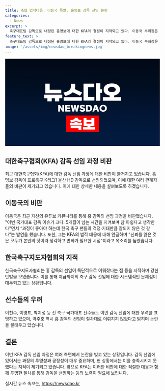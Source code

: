```yaml
---
title: 축협 법적대응. 이동국 폭발. 홍명보 감독 선임 논란
categories:
  - News
excerpt: >
  축구대표팀 감독으로 내정된 홍명보에 대한 KFA의 결정이 지적되고 있다. 이동국 부회장은 변화가 필요한 시점이라며 KFA를 비판했고, 법적 대응에 대한 의견도 제시했다. 홍 감독의 선임과정이 독단적이었다는 지적이 나오는 가운데, 각종 축구 관련 단체 및 선수들의 우려가 계속되고 있다. (150자)
feature_text: >
  축구대표팀 감독으로 내정된 홍명보에 대한 KFA의 결정이 지적되고 있다. 이동국 부회장은 변화가 필요한 시점이라며 KFA를 비판했고, 법적 대응에 대한 의견도 제시했다. 홍 감독의 선임과정이 독단적이었다는 지적이 나오는 가운데, 각종 축구 관련 단체 및 선수들의 우려가 계속되고 있다. (150자)
image: '/assets/img/newsdao_breakingnews.jpg'
---
```


<p><img src="/assets/img/newsdao_breakingnews.jpg" alt="flaretime 속보" /></p>

<h2 data-ke-size="size26">대한축구협회(KFA) 감독 선임 과정 비판</h2>

<p data-ke-size="size16">최근 대한축구협회(KFA)에 대한 감독 선임 과정에 대한 비판이 불거지고 있습니다. 홍명보 감독이 프로축구 K리그1 울산 HD 감독으로 선임되었으며, 이에 대한 여러 관계자들의 비판이 제기되고 있습니다. 이에 대한 상세한 내용을 살펴보도록 하겠습니다.</p>

<h2 data-ke-size="size24">이동국의 비판</h2>

<p data-ke-size="size16">이동국은 최근 자신의 유튜브 커뮤니티를 통해 홍 감독의 선임 과정을 비판했습니다. "이번 국가대표 감독 이슈가 크다. 5개월이 넘는 시간을 지켜보며 참 아쉽다고 생각한다"면서 “과정이 좋아야 하는데 한국 축구 팬들의 걱정·기대만큼 잘되지 않은 것 같다”는 발언을 했습니다. 또한, 그는 KFA의 법적 대응에 대해 언급하며 "신뢰를 잃은 것은 모두가 본인의 탓이라 생각하고 변화가 필요한 시점"이라고 목소리를 높였습니다.</p>

<h2 data-ke-size="size24">한국축구지도자협회의 지적</h2>

<p data-ke-size="size16">한국축구지도자협회는 홍 감독의 선임이 독단적으로 이뤄졌다는 점 등을 지적하며 강한 반발을 보였습니다. 이를 통해 지금까지의 축구 감독 선임에 대한 시스템적인 문제점이 대두되고 있는 상황입니다.</p>

<h2 data-ke-size="size24">선수들의 우려</h2>

<p data-ke-size="size16">이천수, 이영표, 박지성 등 전 축구 국가대표 선수들도 이번 감독 선임에 대한 우려를 표명하고 있으며, 박주호 역시 홍 감독의 선임이 절차대로 이뤄지지 않았다고 밝히며 논란을 불태우고 있습니다.</p>

<h2 data-ke-size="size24">결론</h2>

<p data-ke-size="size16">이번 KFA 감독 선임 과정은 여러 측면에서 논란을 빚고 있는 상황입니다. 감독 선임에 있어서는 과정의 투명성과 공정성이 매우 중요하며, 현 상황에서는 이를 충족시키지 못했다는 지적이 제기되고 있습니다. 앞으로 KFA는 이러한 비판에 대한 적절한 대응과 함께 투명한 절차를 통해 감독을 선임하는 등의 노력이 필요해 보입니다.</p>
실시간 뉴스 속보는, <a href="https://newsdao.kr" rel="dofollow">https://newsdao.kr</a>


